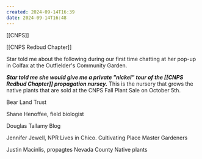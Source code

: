 ```yaml
---
created: 2024-09-14T16:39
date: 2024-09-14T16:48
---
```

[[CNPS]]

[[CNPS Redbud Chapter]]

Star told me about the following during our first time chatting at her pop-up in Colfax at the Outfielder's Community Garden. 

***Star told me she would give me a private "nickel" tour of the [[CNPS Redbud Chapter]] propagation nursey.*** This is the nursery that grows the native plants that are sold at the CNPS Fall Plant Sale on October 5th. 

Bear Land Trust

Shane Henoffee, field biologist

Douglas Tallamy
Blog

Jennifer Jewell, NPR
Lives in Chico.
Cultivating Place
Master Gardeners

Justin Macinlis, propagtes
Nevada County Native plants